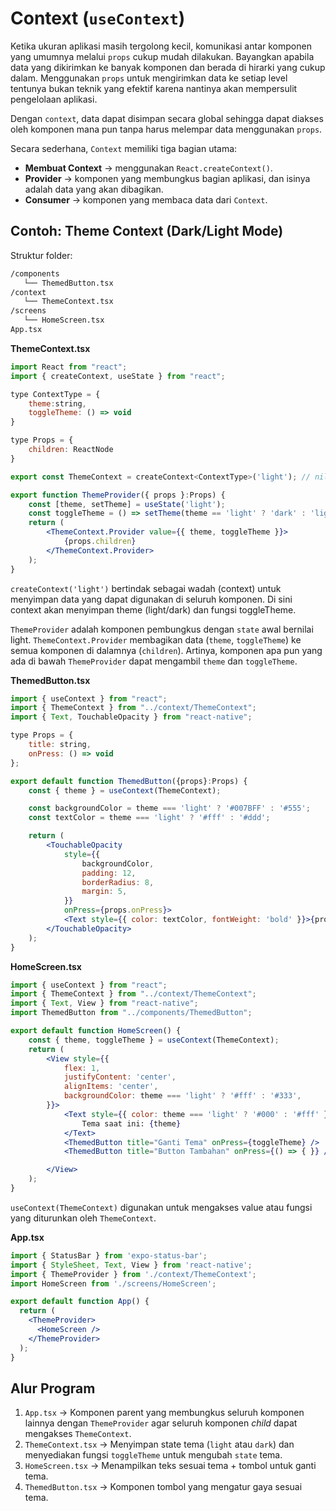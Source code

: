 # Context (`useContext`)

Ketika ukuran aplikasi masih tergolong kecil, komunikasi antar komponen yang umumnya melalui `props` cukup mudah dilakukan. Bayangkan apabila data yang dikirimkan ke banyak komponen dan berada di hirarki yang cukup dalam. Menggunakan `props` untuk mengirimkan data ke setiap level tentunya bukan teknik yang efektif karena nantinya akan mempersulit pengelolaan aplikasi. 

Dengan `context`, data dapat disimpan secara global sehingga dapat diakses oleh komponen mana pun tanpa harus melempar data menggunakan `props`.

Secara sederhana, `Context` memiliki tiga bagian utama:
- **Membuat Context** → menggunakan `React.createContext()`.
- **Provider** → komponen yang membungkus bagian aplikasi, dan isinya adalah data yang akan dibagikan.
- **Consumer** → komponen yang membaca data dari `Context`.

## Contoh: Theme Context (Dark/Light Mode)

Struktur folder:

```bash
/components
   └── ThemedButton.tsx
/context
   └── ThemeContext.tsx
/screens
   └── HomeScreen.tsx
App.tsx
```

**ThemeContext.tsx**
```jsx
import React from "react";
import { createContext, useState } from "react";

type ContextType = {
    theme:string,
    toggleTheme: () => void
}

type Props = {
    children: ReactNode
}

export const ThemeContext = createContext<ContextType>('light'); // nilai default

export function ThemeProvider({ props }:Props) {
    const [theme, setTheme] = useState('light');
    const toggleTheme = () => setTheme(theme == 'light' ? 'dark' : 'light');
    return (
        <ThemeContext.Provider value={{ theme, toggleTheme }}>
            {props.children}
        </ThemeContext.Provider>
    );
}
```
`createContext('light')` bertindak sebagai wadah (context) untuk menyimpan data yang dapat digunakan di seluruh komponen. Di sini context akan menyimpan theme (light/dark) dan fungsi toggleTheme.

`ThemeProvider` adalah komponen pembungkus dengan `state` awal bernilai light. `ThemeContext.Provider` membagikan data (`theme`, `toggleTheme`) ke semua komponen di dalamnya (`children`). Artinya, komponen apa pun yang ada di bawah `ThemeProvider` dapat mengambil `theme` dan `toggleTheme`.

**ThemedButton.tsx**
```jsx
import { useContext } from "react";
import { ThemeContext } from "../context/ThemeContext";
import { Text, TouchableOpacity } from "react-native";

type Props = {
    title: string,
    onPress: () => void
};

export default function ThemedButton({props}:Props) {
    const { theme } = useContext(ThemeContext);

    const backgroundColor = theme === 'light' ? '#007BFF' : '#555';
    const textColor = theme === 'light' ? '#fff' : '#ddd';

    return (
        <TouchableOpacity
            style={{
                backgroundColor,
                padding: 12,
                borderRadius: 8,
                margin: 5,
            }}
            onPress={props.onPress}>
            <Text style={{ color: textColor, fontWeight: 'bold' }}>{props.title}</Text>
        </TouchableOpacity>
    );
}
```

**HomeScreen.tsx**
```jsx
import { useContext } from "react";
import { ThemeContext } from "../context/ThemeContext";
import { Text, View } from "react-native";
import ThemedButton from "../components/ThemedButton";

export default function HomeScreen() {
    const { theme, toggleTheme } = useContext(ThemeContext);
    return (
        <View style={{
            flex: 1,
            justifyContent: 'center',
            alignItems: 'center',
            backgroundColor: theme === 'light' ? '#fff' : '#333',
        }}>
            <Text style={{ color: theme === 'light' ? '#000' : '#fff' }}>
                Tema saat ini: {theme}
            </Text>
            <ThemedButton title="Ganti Tema" onPress={toggleTheme} />
            <ThemedButton title="Button Tambahan" onPress={() => { }} />

        </View>
    );
}
```

`useContext(ThemeContext)` digunakan untuk mengakses value atau fungsi yang diturunkan oleh `ThemeContext`.

**App.tsx**
```jsx
import { StatusBar } from 'expo-status-bar';
import { StyleSheet, Text, View } from 'react-native';
import { ThemeProvider } from './context/ThemeContext';
import HomeScreen from './screens/HomeScreen';

export default function App() {
  return (
    <ThemeProvider>
      <HomeScreen />
    </ThemeProvider>
  );
}
```

## Alur Program
1. `App.tsx` → Komponen parent yang membungkus seluruh komponen lainnya dengan `ThemeProvider` agar seluruh komponen *child* dapat mengakses `ThemeContext`.
2. `ThemeContext.tsx` → Menyimpan state tema (`light` atau `dark`) dan menyediakan fungsi `toggleTheme` untuk mengubah `state` tema.
3. `HomeScreen.tsx` → Menampilkan teks sesuai tema + tombol untuk ganti tema.
4. `ThemedButton.tsx` → Komponen tombol yang mengatur gaya sesuai tema.


